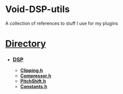 # Void-DSP-utils
A collection of references to stuff I use for my plugins

# [Directory](//)
- ### [DSP](//DSP/)
    - [**Clipping.h**](//DSP/Clipping.h)
    - [**Compressor.h**](//DSP/Compressor.h)
    - [**PitchShift.h**](//DSP/PitchShift.h)
    - [**Constants.h**](//DSP/Constants.h)